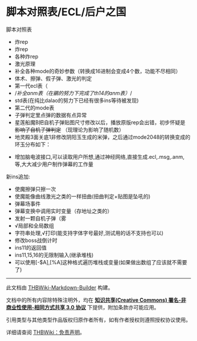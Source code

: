 # 脚本对照表/ECL/后户之国

<!-- source html: G:\repos\THBWiki-Markdown-Builder\THBWikiMarkdown\Temp\main\5\57\ns0%3A%E8%84%9A%E6%9C%AC%E5%AF%B9%E7%85%A7%E8%A1%A8%2FECL%2F%E5%90%8E%E6%88%B7%E4%B9%8B%E5%9B%BD.html -->

脚本对照表

- 炸rep
- 炸rep
- 各种炸rep
- 激光原理
- 补全各种mode的奇妙参数（转换成16进制会变成4个数，功能不尽相同）
- 体术、擦弹、假子弹、激光的判定
- 第一代ecl表（
- /*补全anm表（在鶸的努力下完成了th14的anm表）*/
- std表(在纯比dalao的努力下已经有很多ins等待被发现)
- 第二代的mode表
- 子弹判定里点弹的数据有点异常
- 星莲船魔B把自机子弹贴图尺寸修改以后，播放原版rep会出错，初步怀疑是 ~~影响了自机子弹判定~~ （现理论为影响了随机数）
- 地灵殿3面关底1非修改阴阳玉生成的米弹，之后通过mode2048的转换变成的环玉分布如下：

[](./文件-neu001.png.md)  [](./文件-neu001.png.md)
- 增加脑电波接口,可以读取用户所想,通过神经网络,直接生成.ecl,.msg,.anm,等,大大减少用户制作弹幕的工作量

  
新ins追加:
  

- 使魔擦弹只擦一次
- 使魔能像曲线激光之类的一样扭曲(扭曲判定+贴图是坠吼的)
- 弹幕场事件
- 弹幕变换中调用实时变量（存地址之类的）
- 发射一颗自机子弹（雾
- √局部和全局数组
- 字符串处理,√打印(能支持字体字号最好,测试用的话不支持也可以)
- 修改boss战倒计时
- ins11的返回值
- ins11,15,16的无限制输入(继承堆栈)
- 可以使用[-$A],[%A]这种格式遍历堆栈或变量(如果做出数组了应该就不需要了)





---

此文档由 [THBWiki-Markdown-Builder](https://github.com/Delsin-Yu/THBWiki-Markdown-Builder) 构建。

文档中的所有内容除特殊注明外，均在 [**知识共享(Creative Commons) 署名-非商业性使用-相同方式共享 3.0 协议**](https://creativecommons.org/licenses/by-sa/3.0/deed.zh-hans) 下提供，附加条款亦可能应用。

引用类型与其他类型作品版权归原作者所有，如有作者授权则遵照授权协议使用。

详细请查阅 [THBWiki：免责声明](https://thbwiki.cc/THBWiki:%E5%85%8D%E8%B4%A3%E5%A3%B0%E6%98%8E)。


